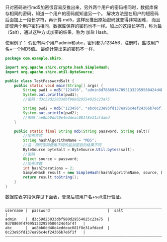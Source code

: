 只对密码进行md5加密很容易反推出来，另外两个用户的密码相同时，数据库保存相同的密码，知道一个用户的密码就知道另一个。
解决方法是在用户的短密码后面加上一段长字符，再计算 md5，这样反推出原始密码就变得非常困难，
而且即使两个用户密码相同，数据库保存的密码也不一样。加上的这段长字符，称为盐（Salt），通过这种方式加密的结果，称为 加盐 Hash。

使用例子：
假设有两个用户admin和abc，密码都为123456，注册时，盐取用户名+一个MD5值。
最终计算出来的密码不一样。
```java
package com.example.shiro;

import org.apache.shiro.crypto.hash.SimpleHash;
import org.apache.shiro.util.ByteSource;

public class TestPasswordSalt {
    public static void main(String[] args) {
        String pwd1 = md5("123456", "admin8d78869f470951332959580424d4bf4f");
        System.out.println(pwd1);
        //密码：d3c59d25033dbf980d29554025c23a75

        String pwd2 = md5("123456", "abc0c23e95fd137ea96c4ef24366b7e6f1f");
        System.out.println(pwd2);
        //密码：ae8bb0dd40e4eddeac081f8e31afdaed
    }

    public static final String md5(String password, String salt){
        //加密方式
        String hashAlgorithmName = "MD5";
        //盐：相同密码使用不同的盐加密后的结果不同
        ByteSource byteSalt = ByteSource.Util.bytes(salt);
        //密码
        Object source = password;
        //加密次数
        int hashIterations = 2;
        SimpleHash result = new SimpleHash(hashAlgorithmName, source, byteSalt, hashIterations);
        return result.toString();
    }
}
```
数据库表字段保存见下面表，登录后取用户名+salt进行验证。
```
_____________________________________________________________________________________
username |	password	                      |  salt                               |
admin	 |  d3c59d25033dbf980d29554025c23a75  |	 8d78869f470951332959580424d4bf4f   |
abc	     |  ae8bb0dd40e4eddeac081f8e31afdaed  |	 0c23e95fd137ea96c4ef24366b7e6f1f   |
—————————————————————————————————————————————————————————————————————————————————————
```
